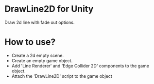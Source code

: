 DrawLine2D for Unity
================
Draw 2d line with fade out options.

# How to use?
- Create a 2d empty scene.
- Create an empty game object.
- Add 'Line Renderer' and 'Edge Collider 2D' components to the game object.
- Attach the 'DrawLine2D' script to the game object

